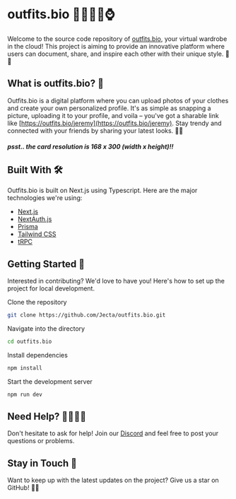 # outfits.bio 👗👔👠👞⌚

Welcome to the source code repository of [outfits.bio](https://outfits.bio), your virtual wardrobe in the cloud! This project is aiming to provide an innovative platform where users can document, share, and inspire each other with their unique style. 💃🕺

## What is outfits.bio? 🤔

Outfits.bio is a digital platform where you can upload photos of your clothes and create your own personalized profile. It's as simple as snapping a picture, uploading it to your profile, and voila – you've got a sharable link like [https://outfits.bio/jeremy](https://outfits.bio/jeremy). Stay trendy and connected with your friends by sharing your latest looks. 📸🎉

##### psst.. the card resolution is 168 x 300 (width x height)!!

## Built With 🛠

Outfits.bio is built on Next.js using Typescript. Here are the major technologies we're using:

- [Next.js](https://nextjs.org)
- [NextAuth.js](https://next-auth.js.org)
- [Prisma](https://prisma.io)
- [Tailwind CSS](https://tailwindcss.com)
- [tRPC](https://trpc.io)

## Getting Started 🚀

Interested in contributing? We'd love to have you! Here's how to set up the project for local development.

Clone the repository

```bash
git clone https://github.com/Jecta/outfits.bio.git
```

Navigate into the directory

```bash
cd outfits.bio
```

Install dependencies

```bash
npm install
```

Start the development server

```bash
npm run dev
```

## Need Help? 🙋‍♀️🙋‍♂️

Don't hesitate to ask for help! Join our [Discord](https://discord.gg/f4KEs5TVz2) and feel free to post your questions or problems.

## Stay in Touch 💌

Want to keep up with the latest updates on the project? Give us a star on GitHub! 🎊🥳
